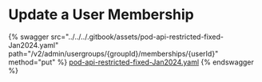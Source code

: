 # Update a User Membership

{% swagger src="../../../.gitbook/assets/pod-api-restricted-fixed-Jan2024.yaml" path="/v2/admin/usergroups/{groupId}/memberships/{userId}" method="put" %}
[pod-api-restricted-fixed-Jan2024.yaml](../../../.gitbook/assets/pod-api-restricted-fixed-Jan2024.yaml)
{% endswagger %}
